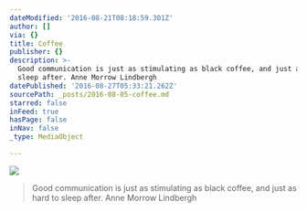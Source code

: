 ```yaml
---
dateModified: '2016-08-21T08:18:59.301Z'
author: []
via: {}
title: Coffee
publisher: {}
description: >-
  Good communication is just as stimulating as black coffee, and just as hard to
  sleep after. Anne Morrow Lindbergh
datePublished: '2016-08-27T05:33:21.262Z'
sourcePath: _posts/2016-08-05-coffee.md
starred: false
inFeed: true
hasPage: false
inNav: false
_type: MediaObject

---
```

![](https://the-grid-user-content.s3-us-west-2.amazonaws.com/2eea1ad6-4413-425e-bd46-359014d210bc.jpg)

> Good communication is just as stimulating as black coffee, and just as hard to sleep after. Anne Morrow Lindbergh